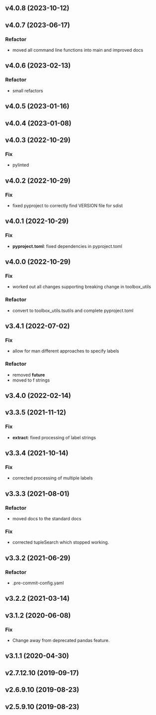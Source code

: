 ## v4.0.8 (2023-10-12)

## v4.0.7 (2023-06-17)

### Refactor

- moved all command line functions into main and improved docs

## v4.0.6 (2023-02-13)

### Refactor

- small refactors

## v4.0.5 (2023-01-16)

## v4.0.4 (2023-01-08)

## v4.0.3 (2022-10-29)

### Fix

- pylinted

## v4.0.2 (2022-10-29)

### Fix

- fixed pyproject to correctly find VERSION file for sdist

## v4.0.1 (2022-10-29)

### Fix

- **pyproject.toml**: fixed dependencies in pyproject.toml

## v4.0.0 (2022-10-29)

### Fix

- worked out all changes supporting breaking change in toolbox_utils

### Refactor

- convert to toolbox_utils.tsutils and complete pyproject.toml

## v3.4.1 (2022-07-02)

### Fix

- allow for man different approaches to specify labels

### Refactor

- removed __future__
- moved to f strings

## v3.4.0 (2022-02-14)

## v3.3.5 (2021-11-12)

### Fix

- **extract**: fixed processing of label strings

## v3.3.4 (2021-10-14)

### Fix

- corrected processing of multiple labels

## v3.3.3 (2021-08-01)

### Refactor

- moved docs to the standard docs

### Fix

- corrected tupleSearch which stopped working.

## v3.3.2 (2021-06-29)

### Refactor

- .pre-commit-config.yaml

## v3.2.2 (2021-03-14)

## v3.1.2 (2020-06-08)

### Fix

- Change away from deprecated pandas feature.

## v3.1.1 (2020-04-30)

## v2.7.12.10 (2019-09-17)

## v2.6.9.10 (2019-08-23)

## v2.5.9.10 (2019-08-23)
